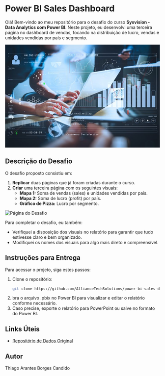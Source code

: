 # Power BI Sales Dashboard

Olá! Bem-vindo ao meu repositório para o desafio do curso **Sysvision - Data Analytics com Power BI**. Neste projeto, eu desenvolvi uma terceira página no dashboard de vendas, focando na distribuição de lucro, vendas e unidades vendidas por país e segmento. 

![Visão Geral do Dashboard](https://github.com/AllianceTechSolutions/dashboard-sales-analysis/blob/main/Imagens/analise%20de%20dados.jpg?raw=true)  


## Descrição do Desafio

O desafio proposto consistiu em:

1. **Replicar** duas páginas que já foram criadas durante o curso.
2. **Criar** uma terceira página com os seguintes visuais:
   - **Mapa 1:** Soma de vendas (sales) e unidades vendidas por país.
   - **Mapa 2:** Soma de lucro (profit) por país.
   - **Gráfico de Pizza:** Lucro por segmento.

![Página do Desafio](imagens/desafio.png)  


Para completar o desafio, eu também:

- Verifiquei a disposição dos visuais no relatório para garantir que tudo estivesse claro e bem organizado.
- Modifiquei os nomes dos visuais para algo mais direto e compreensível.


## Instruções para Entrega

Para acessar o projeto, siga estes passos:

1. Clone o repositório:
   ```bash
   git clone https://github.com/AllianceTechSolutions/power-bi-sales-dashboard.git

2. bra o arquivo .pbix no Power BI para visualizar e editar o relatório conforme necessário.
3. Caso precise, exporte o relatório para PowerPoint ou salve no formato do Power BI.

## Links Úteis

- [Repositório de Dados Original](https://github.com/julianazanelatto/power_bi_analyst)

## Autor

Thiago Arantes Borges Candido

